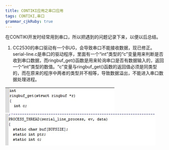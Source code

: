 ```yaml
---
title: CONTIKI应用之串口应用 
tags: CONTIKI,串口
grammar_cjkRuby: true
---
```



在CONTIKI开发时经常用到串口，所以把遇到的问题记录下来，以便以后总结。

 1. CC2530的串口驱动有一个BUG，会导致串口不能接收数据，现已修正。serial-line.c是串口的驱动程序，里面有一个“int”类型的“c”变量用来判断是否收到串口数据，而ringbuf_get()函数是用来轮询串口是否有数据输入的，返回一个“int”类型的数值。“c”变量与ringbuf_get()函数的返回值必须是同类型的，而在原来的程序中两者的类型并不相等，导致数据溢出，不能进入串口数据处理进程。

![CC2530平台串口BUG_1][1]
![CC2530平台串口BUG_2][2]


  [1]: https://raw.githubusercontent.com/ChenZJgor/Studylogs/master/CONTIKI/images/CC2530%E5%B9%B3%E5%8F%B0%E4%B8%B2%E5%8F%A3BUG_1.jpg "CC2530平台串口BUG_1.jpg"
  [2]: https://raw.githubusercontent.com/ChenZJgor/Studylogs/master/CONTIKI/images/CC2530%E5%B9%B3%E5%8F%B0%E4%B8%B2%E5%8F%A3BUG_2.jpg "CC2530平台串口BUG_2.jpg"